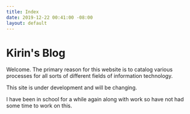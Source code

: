```yaml
---
title: Index
date: 2019-12-22 00:41:00 -08:00
layout: default
---
```


# Kirin's Blog

Welcome. The primary reason for this website is to catalog various processes for all sorts of different fields of information technology.  

This site is under development and will be changing.

I have been in school for a while again along with work so have not had some time to work on this.
